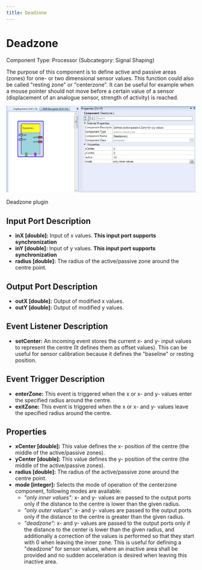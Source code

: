 ```yaml
---
title: Deadzone
---
```


# Deadzone

Component Type: Processor (Subcategory: Signal Shaping)

The purpose of this component is to define active and passive areas (zones) for one- or two dimensional sensor values. This function could also be called "resting zone" or "centerzone". It can be useful for example when a mouse pointer should not move before a certain value of a sensor (displacement of an analogue sensor, strength of activity) is reached.

![Screenshot: Deadzone plugin](./img/Deadzone.jpg "Screenshot: Deadzone plugin")

Deadzone plugin

## Input Port Description

- **inX \[double\]:** Input of x values. **This input port supports synchronization**
- **inY \[double\]:** Input of y values. **This input port supports synchronization**
- **radius \[double\]:** The radius of the active/passive zone around the centre point.

## Output Port Description

- **outX \[double\]:** Output of modified x values.
- **outY \[double\]:** Output of modified y values.

## Event Listener Description

- **setCenter:** An incoming event stores the current x- and y- input values to represent the centre (It defines them as offset values). This can be useful for sensor calibration because it defines the "baseline" or resting position.

## Event Trigger Description

- **enterZone:** This event is triggered when the x or x- and y- values enter the specified radius around the centre.
- **exitZone:** This event is triggered when the x or x- and y- values leave the specified radius around the centre.

## Properties

- **xCenter \[double\]:** This value defines the x- position of the centre (the middle of the active/passive zones).
- **yCenter \[double\]:** This value defines the y- position of the centre (the middle of the active/passive zones).
- **radius \[double\]:** The radius of the active/passive zone around the centre point.
- **mode \[integer\]:** Selects the mode of operation of the centerzone component, following modes are available:
  - _"only inner values":_ x- and y- values are passed to the output ports only if the distance to the centre is lower than the given radius.
  - _"only outer values":_ x- and y- values are passed to the output ports only if the distance to the centre is greater than the given radius.
  - _"deadzone":_ x- and y- values are passed to the output ports only if the distance to the center is lower than the given radius, and additionally a correction of the values is performed so that they start with 0 when leaving the inner zone. This is useful for defining a "deadzone" for sensor values, where an inactive area shall be provided and no sudden acceleration is desired when leaving this inactive area.
